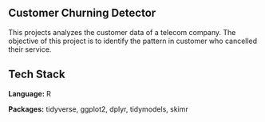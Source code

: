 ## Customer Churning Detector

This projects analyzes the customer data of a telecom company. The objective of this project is to identify the pattern in customer who cancelled their service.

## Tech Stack

**Language:** R

**Packages:** tidyverse, ggplot2, dplyr, tidymodels, skimr
